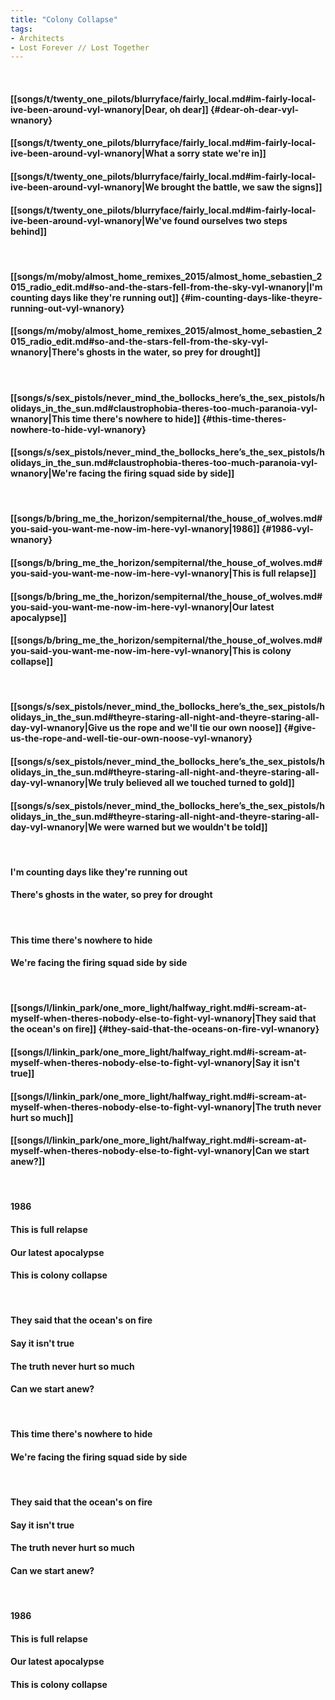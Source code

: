 ```yaml
---
title: "Colony Collapse"
tags:
- Architects
- Lost Forever ∕∕ Lost Together
---
```

&nbsp;
#### [[songs/t/twenty_one_pilots/blurryface/fairly_local.md#im-fairly-local-ive-been-around-vyl-wnanory|Dear, oh dear]] {#dear-oh-dear-vyl-wnanory}
#### [[songs/t/twenty_one_pilots/blurryface/fairly_local.md#im-fairly-local-ive-been-around-vyl-wnanory|What a sorry state we're in]]
#### [[songs/t/twenty_one_pilots/blurryface/fairly_local.md#im-fairly-local-ive-been-around-vyl-wnanory|We brought the battle, we saw the signs]]
#### [[songs/t/twenty_one_pilots/blurryface/fairly_local.md#im-fairly-local-ive-been-around-vyl-wnanory|We've found ourselves two steps behind]]
&nbsp;
#### [[songs/m/moby/almost_home_remixes_2015/almost_home_sebastien_2015_radio_edit.md#so-and-the-stars-fell-from-the-sky-vyl-wnanory|I'm counting days like they're running out]] {#im-counting-days-like-theyre-running-out-vyl-wnanory}
#### [[songs/m/moby/almost_home_remixes_2015/almost_home_sebastien_2015_radio_edit.md#so-and-the-stars-fell-from-the-sky-vyl-wnanory|There's ghosts in the water, so prey for drought]]
&nbsp;
#### [[songs/s/sex_pistols/never_mind_the_bollocks_here’s_the_sex_pistols/holidays_in_the_sun.md#claustrophobia-theres-too-much-paranoia-vyl-wnanory|This time there's nowhere to hide]] {#this-time-theres-nowhere-to-hide-vyl-wnanory}
#### [[songs/s/sex_pistols/never_mind_the_bollocks_here’s_the_sex_pistols/holidays_in_the_sun.md#claustrophobia-theres-too-much-paranoia-vyl-wnanory|We're facing the firing squad side by side]]
&nbsp;
#### [[songs/b/bring_me_the_horizon/sempiternal/the_house_of_wolves.md#you-said-you-want-me-now-im-here-vyl-wnanory|1986]] {#1986-vyl-wnanory}
#### [[songs/b/bring_me_the_horizon/sempiternal/the_house_of_wolves.md#you-said-you-want-me-now-im-here-vyl-wnanory|This is full relapse]]
#### [[songs/b/bring_me_the_horizon/sempiternal/the_house_of_wolves.md#you-said-you-want-me-now-im-here-vyl-wnanory|Our latest apocalypse]]
#### [[songs/b/bring_me_the_horizon/sempiternal/the_house_of_wolves.md#you-said-you-want-me-now-im-here-vyl-wnanory|This is colony collapse]]
&nbsp;
#### [[songs/s/sex_pistols/never_mind_the_bollocks_here’s_the_sex_pistols/holidays_in_the_sun.md#theyre-staring-all-night-and-theyre-staring-all-day-vyl-wnanory|Give us the rope and we'll tie our own noose]] {#give-us-the-rope-and-well-tie-our-own-noose-vyl-wnanory}
#### [[songs/s/sex_pistols/never_mind_the_bollocks_here’s_the_sex_pistols/holidays_in_the_sun.md#theyre-staring-all-night-and-theyre-staring-all-day-vyl-wnanory|We truly believed all we touched turned to gold]]
#### [[songs/s/sex_pistols/never_mind_the_bollocks_here’s_the_sex_pistols/holidays_in_the_sun.md#theyre-staring-all-night-and-theyre-staring-all-day-vyl-wnanory|We were warned but we wouldn't be told]]
&nbsp;
#### I'm counting days like they're running out
#### There's ghosts in the water, so prey for drought
&nbsp;
#### This time there's nowhere to hide
#### We're facing the firing squad side by side
&nbsp;
#### [[songs/l/linkin_park/one_more_light/halfway_right.md#i-scream-at-myself-when-theres-nobody-else-to-fight-vyl-wnanory|They said that the ocean's on fire]] {#they-said-that-the-oceans-on-fire-vyl-wnanory}
#### [[songs/l/linkin_park/one_more_light/halfway_right.md#i-scream-at-myself-when-theres-nobody-else-to-fight-vyl-wnanory|Say it isn't true]]
#### [[songs/l/linkin_park/one_more_light/halfway_right.md#i-scream-at-myself-when-theres-nobody-else-to-fight-vyl-wnanory|The truth never hurt so much]]
#### [[songs/l/linkin_park/one_more_light/halfway_right.md#i-scream-at-myself-when-theres-nobody-else-to-fight-vyl-wnanory|Can we start anew?]]
&nbsp;
#### 1986
#### This is full relapse
#### Our latest apocalypse
#### This is colony collapse
&nbsp;
#### They said that the ocean's on fire
#### Say it isn't true 
#### The truth never hurt so much
#### Can we start anew?
&nbsp;
#### This time there's nowhere to hide
#### We're facing the firing squad side by side
&nbsp;
#### They said that the ocean's on fire
#### Say it isn't true 
#### The truth never hurt so much
#### Can we start anew?
&nbsp;
#### 1986
#### This is full relapse
#### Our latest apocalypse
#### This is colony collapse
